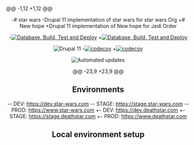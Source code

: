 @@ -1,12 +1,12 @@
 <div align="center">
 
-# star wars
-Drupal 11 implementation of star wars for star wars Org
+# New hope
+Drupal 11 implementation of New hope for Jedi Order
 
-[![Database, Build, Test and Deploy](https://github.com/star_wars_org/star_wars/actions/workflows/build-test-deploy.yml/badge.svg)](https://github.com/star_wars_org/star_wars/actions/workflows/build-test-deploy.yml)
+[![Database, Build, Test and Deploy](https://github.com/the_jedi_order/the_new_hope/actions/workflows/build-test-deploy.yml/badge.svg)](https://github.com/the_jedi_order/the_new_hope/actions/workflows/build-test-deploy.yml)
 
 ![Drupal 11](https://img.shields.io/badge/Drupal-11-blue.svg)
-[![codecov](https://codecov.io/gh/star_wars_org/star_wars/graph/badge.svg)](https://codecov.io/gh/star_wars_org/star_wars)
+[![codecov](https://codecov.io/gh/the_jedi_order/the_new_hope/graph/badge.svg)](https://codecov.io/gh/the_jedi_order/the_new_hope)
 
 ![Automated updates](https://img.shields.io/badge/Automated%20updates-RenovateBot-brightgreen.svg)
 
@@ -23,9 +23,9 @@
 
 ## Environments
 
-- DEV: https://dev.star-wars.com
-- STAGE: https://stage.star-wars.com
-- PROD: https://www.star-wars.com
+- DEV: https://dev.deathstar.com
+- STAGE: https://stage.deathstar.com
+- PROD: https://www.deathstar.com
 
 ## Local environment setup
 
